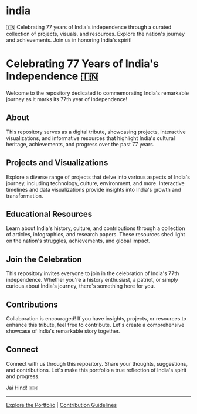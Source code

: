 # india
🇮🇳 Celebrating 77 years of India's independence through a curated collection of projects, visuals, and resources. Explore the nation's journey and achievements. Join us in honoring India's spirit! 

# Celebrating 77 Years of India's Independence 🇮🇳

Welcome to the repository dedicated to commemorating India's remarkable journey as it marks its 77th year of independence!

## About

This repository serves as a digital tribute, showcasing projects, interactive visualizations, and informative resources that highlight India's cultural heritage, achievements, and progress over the past 77 years.

## Projects and Visualizations

Explore a diverse range of projects that delve into various aspects of India's journey, including technology, culture, environment, and more. Interactive timelines and data visualizations provide insights into India's growth and transformation.

## Educational Resources

Learn about India's history, culture, and contributions through a collection of articles, infographics, and research papers. These resources shed light on the nation's struggles, achievements, and global impact.

## Join the Celebration

This repository invites everyone to join in the celebration of India's 77th independence. Whether you're a history enthusiast, a patriot, or simply curious about India's journey, there's something here for you.

## Contributions

Collaboration is encouraged! If you have insights, projects, or resources to enhance this tribute, feel free to contribute. Let's create a comprehensive showcase of India's remarkable story together.

## Connect

Connect with us through this repository. Share your thoughts, suggestions, and contributions. Let's make this portfolio a true reflection of India's spirit and progress.

Jai Hind! 🇮🇳

---

[Explore the Portfolio](#) | [Contribution Guidelines](CONTRIBUTING.md)

